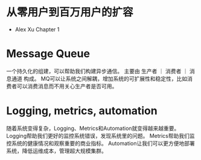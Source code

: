 # 从零用户到百万用户的扩容
- Alex Xu Chapter 1

# Message Queue
一个持久化的组建，可以帮助我们构建异步通信。
主要由 生产者 ｜ 消费者 ｜ 消息通道 构成。
MQ可以让系统之间解耦，增加系统的可扩展性和稳定性，比如消费者可以消费消息而不用关心生产者是否可用。

# Logging, metrics, automation
随着系统变得复杂，Logging、Metrics和Automation就变得越来越重要。
Logging帮助我们更好的监控系统错误，发现系统里的问题。
Metrics帮助我们监控系统的健康情况和观察重要的商业指标。
Automation让我们可以更方便地部署系统，降低运维成本，管理超大规模集群。

